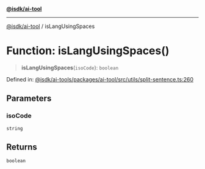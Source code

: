 [**@isdk/ai-tool**](../README.md)

***

[@isdk/ai-tool](../globals.md) / isLangUsingSpaces

# Function: isLangUsingSpaces()

> **isLangUsingSpaces**(`isoCode`): `boolean`

Defined in: [@isdk/ai-tools/packages/ai-tool/src/utils/split-sentence.ts:260](https://github.com/isdk/ai-tool.js/blob/4ebf370aaec9c78535cb40ffc19656d7bddcb145/src/utils/split-sentence.ts#L260)

## Parameters

### isoCode

`string`

## Returns

`boolean`
